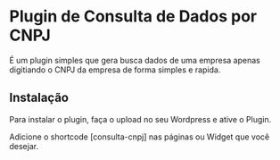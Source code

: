 
# Plugin de Consulta de Dados por CNPJ

É um plugin simples que gera busca dados de uma empresa apenas digitiando o CNPJ da empresa de forma simples e rapida.



## Instalação

Para instalar o plugin, faça o upload no seu Wordpress e ative o Plugin.

Adicione o shortcode [consulta-cnpj] nas páginas ou Widget que você desejar.
